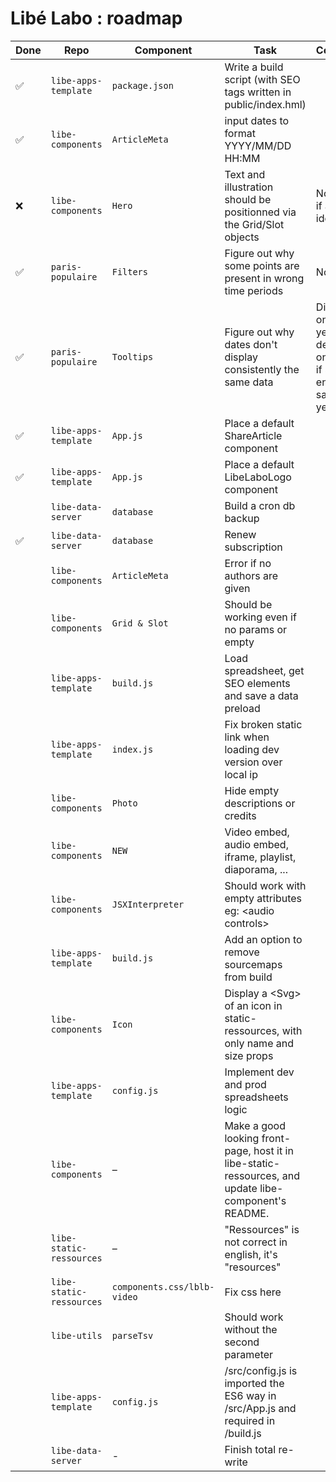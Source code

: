 # Libé Labo : roadmap

| Done | Repo                     | Component               | Task                                                                      | Comment                                            |
| ---- | ------------------------ | ----------------------- | ------------------------------------------------------------------------- | -------------------------------------------------- |
|  ✅  | `libe-apps-template`     | `package.json`          | Write a build script (with SEO tags written in public/index.hml)          |                                                    |
|  ✅  | `libe-components`        | `ArticleMeta`           | input dates to format YYYY/MM/DD HH:MM                                    |                                                    |
|  ❌  | `libe-components`        | `Hero`                  | Text and illustration should be positionned via the Grid/Slot objects     | Not sure if a good idea                            |
|  ✅  | `paris-populaire`        | `Filters`               | Figure out why some points are present in wrong time periods              | Not found                                          |
|  ✅  | `paris-populaire`        | `Tooltips`              | Figure out why dates don't display consistently the same data             | Displays only years by default, only one if start & end in same year|
|  ✅  | `libe-apps-template`     | `App.js`                | Place a default ShareArticle component                                    |                                                    |
|  ✅  | `libe-apps-template`     | `App.js`                | Place a default LibeLaboLogo component                                    |                                                    |
|      | `libe-data-server`       | `database`              | Build a cron db backup                                                    |                                                    |
|  ✅  | `libe-data-server`       | `database`              | Renew subscription                                                        |                                                    |
|      | `libe-components`        | `ArticleMeta`           | Error if no authors are given                                             |                                                    |
|      | `libe-components`        | `Grid & Slot`           | Should be working even if no params or empty                              |                                                    |
|      | `libe-apps-template`     | `build.js`              | Load spreadsheet, get SEO elements and save a data preload                |                                                    |
|      | `libe-apps-template`     | `index.js`              | Fix broken static link when loading dev version over local ip             |                                                    |
|      | `libe-components`        | `Photo`                 | Hide empty descriptions or credits                                        |                                                    |
|      | `libe-components`        | `NEW`                   | Video embed, audio embed, iframe, playlist, diaporama, ...                |                                                    |
|      | `libe-components`        | `JSXInterpreter`        | Should work with empty attributes eg: \<audio controls>                   |                                                    |
|      | `libe-apps-template`     | `build.js`              | Add an option to remove sourcemaps from build                             |                                                    |
|      | `libe-components`        | `Icon`                  | Display a \<Svg> of an icon in static-ressources, with only name and size props|                                               |
|      | `libe-apps-template`     | `config.js`             | Implement dev and prod spreadsheets logic                                 |                                                    |
|      | `libe-components`        | –                       | Make a good looking front-page, host it in libe-static-ressources, and update libe-component's README.|                        |
|      | `libe-static-ressources` | –                       | "Ressources" is not correct in english, it's "resources"                  |                                                    |
|      | `libe-static-ressources` | `components.css/lblb-video`| Fix css here                                                           |                                                    |
|      | `libe-utils`             | `parseTsv`              | Should work without the second parameter                                  |                                                    |
|      | `libe-apps-template`     | `config.js`             | /src/config.js is imported the ES6 way in /src/App.js and required in /build.js|                                               |
|      | `libe-data-server`       | -                       | Finish total re-write                                                          |                                               |
